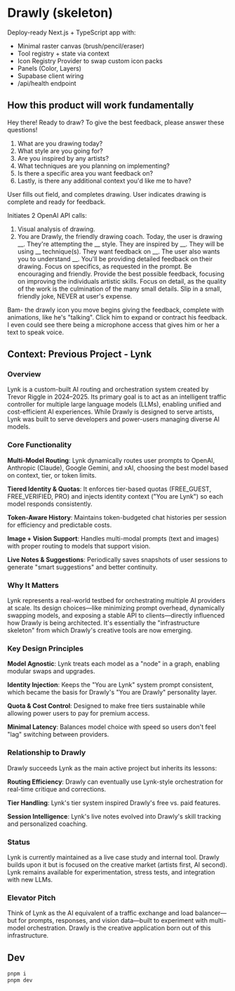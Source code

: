 # Drawly (skeleton)

Deploy-ready Next.js + TypeScript app with:
- Minimal raster canvas (brush/pencil/eraser)
- Tool registry + state via context
- Icon Registry Provider to swap custom icon packs
- Panels (Color, Layers)
- Supabase client wiring
- /api/health endpoint

## How this product will work fundamentally

Hey there! Ready to draw? To give the best feedback, please answer these questions!

1. What are you drawing today?
2. What style are you going for?
3. Are you inspired by any artists?
4. What techniques are you planning on implementing?
5. Is there a specific area you want feedback on?
6. Lastly, is there any additional context you'd like me to have?

User fills out field, and completes drawing. User indicates drawing is complete and ready for feedback.

Initiates 2 OpenAI API calls:
1. Visual analysis of drawing.
2. You are Drawly, the friendly drawing coach. Today, the user is drawing __. They're attempting the __ style. They are inspired by __. They will be using __ technique(s). They want feedback on __. The user also wants you to understand __. You'll be providing detailed feedback on their drawing. Focus on specifics, as requested in the prompt. Be encouraging and friendly. Provide the best possible feedback, focusing on improving the individuals artistic skills. Focus on detail, as the quality of the work is the culmination of the many small details. Slip in a small, friendly joke, NEVER at user's expense.

Bam- the drawly icon you move begins giving the feedback, complete with animations, like he's "talking". Click him to expand or contract his feedback. I even could see there being a microphone access that gives him or her a text to speak voice.

## Context: Previous Project - Lynk

### Overview
Lynk is a custom-built AI routing and orchestration system created by Trevor Riggle in 2024–2025. Its primary goal is to act as an intelligent traffic controller for multiple large language models (LLMs), enabling unified and cost-efficient AI experiences. While Drawly is designed to serve artists, Lynk was built to serve developers and power-users managing diverse AI models.

### Core Functionality

**Multi-Model Routing**: Lynk dynamically routes user prompts to OpenAI, Anthropic (Claude), Google Gemini, and xAI, choosing the best model based on context, tier, or token limits.

**Tiered Identity & Quotas**: It enforces tier-based quotas (FREE_GUEST, FREE_VERIFIED, PRO) and injects identity context ("You are Lynk") so each model responds consistently.

**Token-Aware History**: Maintains token-budgeted chat histories per session for efficiency and predictable costs.

**Image + Vision Support**: Handles multi-modal prompts (text and images) with proper routing to models that support vision.

**Live Notes & Suggestions**: Periodically saves snapshots of user sessions to generate "smart suggestions" and better continuity.

### Why It Matters
Lynk represents a real-world testbed for orchestrating multiple AI providers at scale. Its design choices—like minimizing prompt overhead, dynamically swapping models, and exposing a stable API to clients—directly influenced how Drawly is being architected. It's essentially the "infrastructure skeleton" from which Drawly's creative tools are now emerging.

### Key Design Principles

**Model Agnostic**: Lynk treats each model as a "node" in a graph, enabling modular swaps and upgrades.

**Identity Injection**: Keeps the "You are Lynk" system prompt consistent, which became the basis for Drawly's "You are Drawly" personality layer.

**Quota & Cost Control**: Designed to make free tiers sustainable while allowing power users to pay for premium access.

**Minimal Latency**: Balances model choice with speed so users don't feel "lag" switching between providers.

### Relationship to Drawly
Drawly succeeds Lynk as the main active project but inherits its lessons:

**Routing Efficiency**: Drawly can eventually use Lynk-style orchestration for real-time critique and corrections.

**Tier Handling**: Lynk's tier system inspired Drawly's free vs. paid features.

**Session Intelligence**: Lynk's live notes evolved into Drawly's skill tracking and personalized coaching.

### Status
Lynk is currently maintained as a live case study and internal tool. Drawly builds upon it but is focused on the creative market (artists first, AI second). Lynk remains available for experimentation, stress tests, and integration with new LLMs.

### Elevator Pitch
Think of Lynk as the AI equivalent of a traffic exchange and load balancer—but for prompts, responses, and vision data—built to experiment with multi-model orchestration. Drawly is the creative application born out of this infrastructure.

## Dev

```bash
pnpm i
pnpm dev
